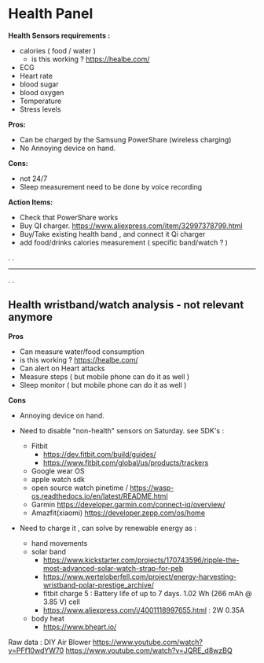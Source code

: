 # Health Panel

**Health Sensors requirements :**

- calories ( food / water )
  - is this working ? https://healbe.com/
- ECG
- Heart rate
- blood sugar
- blood oxygen
- Temperature
- Stress levels

**Pros:**
- Can be charged by the Samsung PowerShare (wireless charging)
- No Annoying device on hand.
  
**Cons:**
- not 24/7
- Sleep measurement need to be done by voice recording

**Action Items:**

- Check that PowerShare works
- Buy QI charger. https://www.aliexpress.com/item/32997378799.html
- Buy/Take existing health band , and connect it Qi charger 
- add food/drinks calories measurement ( specific band/watch ? ) 

.
.
  
------------------------------------------
.
.

Health wristband/watch analysis - not relevant anymore
---------

**Pros**
- Can measure water/food consumption
 - is this working ? https://healbe.com/
- Can alert on Heart attacks 
- Measure steps ( but mobile phone can do it as well )
- Sleep monitor ( but mobile phone can do it as well )

**Cons**
- Annoying device on hand.
  
- Need to disable "non-health" sensors on Saturday. see SDK's :
  - Fitbit
    - https://dev.fitbit.com/build/guides/
    - https://www.fitbit.com/global/us/products/trackers     
  - Google wear OS
  - apple watch sdk
  - open source watch pinetime / https://wasp-os.readthedocs.io/en/latest/README.html
  - Garmin https://developer.garmin.com/connect-iq/overview/
  - Amazfit(xiaomi) https://developer.zepp.com/os/home
    
- Need to charge it , can solve by renewable energy as :
   - hand movements
   - solar band
     - https://www.kickstarter.com/projects/170743596/ripple-the-most-advanced-solar-watch-strap-for-peb
     - https://www.werteloberfell.com/project/energy-harvesting-wristband-polar-prestige_archive/
     - fitbit charge 5 : Battery life of up to 7 days.  1.02 Wh (266 mAh @ 3.85 V) cell
     - https://www.aliexpress.com/i/4001118997655.html : 2W 0.35A     
   - body heat
     - https://www.bheart.io/

Raw data : DIY Air Blower
https://www.youtube.com/watch?v=PFf10wdYW70
https://www.youtube.com/watch?v=JQRE_d8wzBQ
